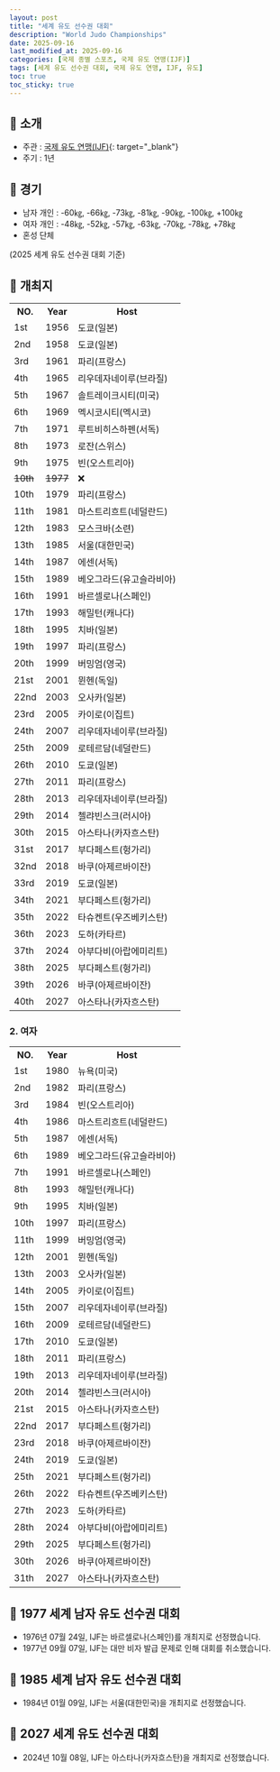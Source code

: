 ```yaml
---
layout: post
title: "세계 유도 선수권 대회"
description: "World Judo Championships"
date: 2025-09-16
last_modified_at: 2025-09-16
categories: [국제 종별 스포츠, 국제 유도 연맹(IJF)]
tags: [세계 유도 선수권 대회, 국제 유도 연맹, IJF, 유도]
toc: true
toc_sticky: true
---
```

## 📜 소개
* 주관 : [국제 유도 연맹(IJF)](https://www.ijf.org/){: target="_blank"}
* 주기 : 1년

## 📜 경기
* 남자 개인 : -60㎏, -66㎏, -73㎏, -81㎏, -90㎏, -100㎏, +100㎏
* 여자 개인 : -48㎏, -52㎏, -57㎏, -63㎏, -70㎏, -78㎏, +78㎏
* 혼성 단체

(2025 세계 유도 선수권 대회 기준)

## 📜 개최지

<html>

<head>
    <meta charset="UTF-8">
</head>

<body>
    <table>
        <tr class="header-row">
            <th class="col-no">NO.</th>
            <th class="col-year">Year</th>
            <th class="col-host">Host</th>
        </tr>
        <tr>
            <td>1st</td>
            <td>1956</td>
            <td>도쿄(일본)</td>
        </tr>
        <tr>
            <td>2nd</td>
            <td>1958</td>
            <td>도쿄(일본)</td>
        </tr>
        <tr>
            <td>3rd</td>
            <td>1961</td>
            <td>파리(프랑스)</td>
        </tr>
        <tr>
            <td>4th</td>
            <td>1965</td>
            <td>리우데자네이루(브라질)</td>
        </tr>
        <tr>
            <td>5th</td>
            <td>1967</td>
            <td>솔트레이크시티(미국)</td>
        </tr>
        <tr>
            <td>6th</td>
            <td>1969</td>
            <td>멕시코시티(멕시코)</td>
        </tr>
        <tr>
            <td>7th</td>
            <td>1971</td>
            <td>루트비히스하펜(서독)</td>
        </tr>
        <tr>
            <td>8th</td>
            <td>1973</td>
            <td>로잔(스위스)</td>
        </tr>
        <tr>
            <td>9th</td>
            <td>1975</td>
            <td>빈(오스트리아)</td>
        </tr>
        <tr>
            <td><del>10th</del></td>
            <td><del>1977</del></td>
            <td>❌</td>
        </tr>
        <tr>
            <td>10th</td>
            <td>1979</td>
            <td>파리(프랑스)</td>
        </tr>
        <tr>
            <td>11th</td>
            <td>1981</td>
            <td>마스트리흐트(네덜란드)</td>
        </tr>
        <tr>
            <td>12th</td>
            <td>1983</td>
            <td>모스크바(소련)</td>
        </tr>
        <tr>
            <td><span class="korea-host">13th</span></td>
            <td><span class="korea-host">1985</span></td>
            <td><span class="korea-host">서울(대한민국)</span></td>
        </tr>
        <tr>
            <td>14th</td>
            <td>1987</td>
            <td>에센(서독)</td>
        </tr>
        <tr>
            <td>15th</td>
            <td>1989</td>
            <td>베오그라드(유고슬라비아)</td>
        </tr>
        <tr>
            <td>16th</td>
            <td>1991</td>
            <td>바르셀로나(스페인)</td>
        </tr>
        <tr>
            <td>17th</td>
            <td>1993</td>
            <td>해밀턴(캐나다)</td>
        </tr>
        <tr>
            <td>18th</td>
            <td>1995</td>
            <td>치바(일본)</td>
        </tr>
        <tr>
            <td>19th</td>
            <td>1997</td>
            <td>파리(프랑스)</td>
        </tr>
        <tr>
            <td>20th</td>
            <td>1999</td>
            <td>버밍엄(영국)</td>
        </tr>
        <tr>
            <td>21st</td>
            <td>2001</td>
            <td>뮌헨(독일)</td>
        </tr>
        <tr>
            <td>22nd</td>
            <td>2003</td>
            <td>오사카(일본)</td>
        </tr>
        <tr>
            <td>23rd</td>
            <td>2005</td>
            <td>카이로(이집트)</td>
        </tr>
        <tr>
            <td>24th</td>
            <td>2007</td>
            <td>리우데자네이루(브라질)</td>
        </tr>
        <tr>
            <td>25th</td>
            <td>2009</td>
            <td>로테르담(네덜란드)</td>
        </tr>
        <tr>
            <td>26th</td>
            <td>2010</td>
            <td>도쿄(일본)</td>
        </tr>
        <tr>
            <td>27th</td>
            <td>2011</td>
            <td>파리(프랑스)</td>
        </tr>
        <tr>
            <td>28th</td>
            <td>2013</td>
            <td>리우데자네이루(브라질)</td>
        </tr>
        <tr>
            <td>29th</td>
            <td>2014</td>
            <td>첼랴빈스크(러시아)</td>
        </tr>
        <tr>
            <td>30th</td>
            <td>2015</td>
            <td>아스타나(카자흐스탄)</td>
        </tr>
        <tr>
            <td>31st</td>
            <td>2017</td>
            <td>부다페스트(헝가리)</td>
        </tr>
        <tr>
            <td>32nd</td>
            <td>2018</td>
            <td>바쿠(아제르바이잔)</td>
        </tr>
        <tr>
            <td>33rd</td>
            <td>2019</td>
            <td>도쿄(일본)</td>
        </tr>
        <tr>
            <td>34th</td>
            <td>2021</td>
            <td>부다페스트(헝가리)</td>
        </tr>
        <tr>
            <td>35th</td>
            <td>2022</td>
            <td>타슈켄트(우즈베키스탄)</td>
        </tr>
        <tr>
            <td>36th</td>
            <td>2023</td>
            <td>도하(카타르)</td>
        </tr>
        <tr>
            <td>37th</td>
            <td>2024</td>
            <td>아부다비(아랍에미리트)</td>
        </tr>
        <tr>
            <td>38th</td>
            <td>2025</td>
            <td>부다페스트(헝가리)</td>
        </tr>
        <tr>
            <td>39th</td>
            <td>2026</td>
            <td>바쿠(아제르바이잔)</td>
        </tr>
        <tr>
            <td>40th</td>
            <td>2027</td>
            <td>아스타나(카자흐스탄)</td>
        </tr>
    </table>
</body>

</html>

### 2. 여자

<html>

<head>
    <meta charset="UTF-8">
</head>

<body>
    <table>
        <tr class="header-row">
            <th class="col-no">NO.</th>
            <th class="col-year">Year</th>
            <th class="col-host">Host</th>
        </tr>
        <tr>
            <td>1st</td>
            <td>1980</td>
            <td>뉴욕(미국)</td>
        </tr>
        <tr>
            <td>2nd</td>
            <td>1982</td>
            <td>파리(프랑스)</td>
        </tr>
        <tr>
            <td>3rd</td>
            <td>1984</td>
            <td>빈(오스트리아)</td>
        </tr>
        <tr>
            <td>4th</td>
            <td>1986</td>
            <td>마스트리흐트(네덜란드)</td>
        </tr>
        <tr>
            <td>5th</td>
            <td>1987</td>
            <td>에센(서독)</td>
        </tr>
        <tr>
            <td>6th</td>
            <td>1989</td>
            <td>베오그라드(유고슬라비아)</td>
        </tr>
        <tr>
            <td>7th</td>
            <td>1991</td>
            <td>바르셀로나(스페인)</td>
        </tr>
        <tr>
            <td>8th</td>
            <td>1993</td>
            <td>해밀턴(캐나다)</td>
        </tr>
        <tr>
            <td>9th</td>
            <td>1995</td>
            <td>치바(일본)</td>
        </tr>
        <tr>
            <td>10th</td>
            <td>1997</td>
            <td>파리(프랑스)</td>
        </tr>
        <tr>
            <td>11th</td>
            <td>1999</td>
            <td>버밍엄(영국)</td>
        </tr>
        <tr>
            <td>12th</td>
            <td>2001</td>
            <td>뮌헨(독일)</td>
        </tr>
        <tr>
            <td>13th</td>
            <td>2003</td>
            <td>오사카(일본)</td>
        </tr>
        <tr>
            <td>14th</td>
            <td>2005</td>
            <td>카이로(이집트)</td>
        </tr>
        <tr>
            <td>15th</td>
            <td>2007</td>
            <td>리우데자네이루(브라질)</td>
        </tr>
        <tr>
            <td>16th</td>
            <td>2009</td>
            <td>로테르담(네덜란드)</td>
        </tr>
        <tr>
            <td>17th</td>
            <td>2010</td>
            <td>도쿄(일본)</td>
        </tr>
        <tr>
            <td>18th</td>
            <td>2011</td>
            <td>파리(프랑스)</td>
        </tr>
        <tr>
            <td>19th</td>
            <td>2013</td>
            <td>리우데자네이루(브라질)</td>
        </tr>
        <tr>
            <td>20th</td>
            <td>2014</td>
            <td>첼랴빈스크(러시아)</td>
        </tr>
        <tr>
            <td>21st</td>
            <td>2015</td>
            <td>아스타나(카자흐스탄)</td>
        </tr>
        <tr>
            <td>22nd</td>
            <td>2017</td>
            <td>부다페스트(헝가리)</td>
        </tr>
        <tr>
            <td>23rd</td>
            <td>2018</td>
            <td>바쿠(아제르바이잔)</td>
        </tr>
        <tr>
            <td>24th</td>
            <td>2019</td>
            <td>도쿄(일본)</td>
        </tr>
        <tr>
            <td>25th</td>
            <td>2021</td>
            <td>부다페스트(헝가리)</td>
        </tr>
        <tr>
            <td>26th</td>
            <td>2022</td>
            <td>타슈켄트(우즈베키스탄)</td>
        </tr>
        <tr>
            <td>27th</td>
            <td>2023</td>
            <td>도하(카타르)</td>
        </tr>
        <tr>
            <td>28th</td>
            <td>2024</td>
            <td>아부다비(아랍에미리트)</td>
        </tr>
        <tr>
            <td>29th</td>
            <td>2025</td>
            <td>부다페스트(헝가리)</td>
        </tr>
        <tr>
            <td>30th</td>
            <td>2026</td>
            <td>바쿠(아제르바이잔)</td>
        </tr>
        <tr>
            <td>31th</td>
            <td>2027</td>
            <td>아스타나(카자흐스탄)</td>
        </tr>
    </table>
</body>

</html>

## 📜 1977 세계 남자 유도 선수권 대회
* 1976년 07월 24일, IJF는 바르셀로나(스페인)를 개최지로 선정했습니다.
* 1977년 09월 07일, IJF는 대만 비자 발급 문제로 인해 대회를 취소했습니다.

## 📜 1985 세계 남자 유도 선수권 대회
* 1984년 01월 09일, IJF는 <span class="korea-host">서울(대한민국)</span>을 개최지로 선정했습니다.

## 📜 2027 세계 유도 선수권 대회
* 2024년 10월 08일, IJF는 <span class="foreign-host">아스타나(카자흐스탄)</span>을 개최지로 선정했습니다.
